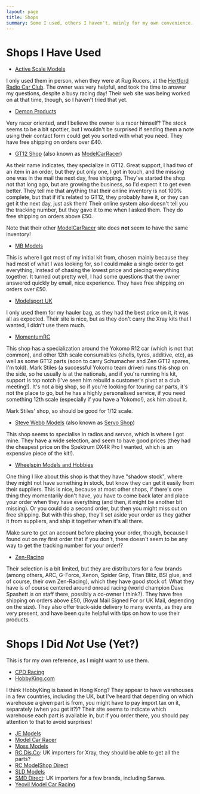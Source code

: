 ```yaml
---
layout: page
title: Shops
summary: Some I used, others I haven't, mainly for my own convenience.
---
```


Shops I Have Used
=================

- [Active Scale Models](http://www.activescalemodels.co.uk/)

I only used them in person, when they were at Rug Rucers, at the [Hertford
Radio Car Club](http://www.hertfordracing.co.uk/). The owner was very helpful,
and took the time to answer my questions, despite a busy racing day! Their web
site was being worked on at that time, though, so I haven't tried that yet.

- [Demon Products](http://demonpowerproducts.co.uk/)

Very racer oriented, and I believe the owner is a racer himself? The stock
seems to be a bit spottier, but I wouldn't be surprised if sending them a note
using their contact form could get you sorted with what you need. They have
free shipping on orders over £40.

- [GT12 Shop](http://gt12shop.co.uk/) (also known as [ModelCarRacer](http://modelcarracer.com/))

As their name indicates, they specialize in GT12. Great support, I had two of
an item in an order, but they put only one, I got in touch, and the missing one
was in the mail the next day, free shipping. They've started the shop not that
long ago, but are growing the business, so I'd expect it to get even better.
They tell me that anything that their online inventory is not 100% complete,
but that if it's related to GT12, they probably have it, or they can get it the
next day, just ask them! Their online system also doesn't tell you the tracking
number, but they gave it to me when I asked them. They do free shipping on
orders above £50.

Note that their other [ModelCarRacer](http://modelcarracer.com/) site does
**not** seem to have the same inventory!

- [MB Models](http://www.rccarshop.co.uk/)

This is where I got most of my initial kit from, chosen mainly because they had
most of what I was looking for, so I could make a single order to get
everything, instead of chasing the lowest price and piecing everything
together. It turned out pretty well, I had some questions that the owner
answered quickly by email, nice experience. They have free shipping on orders
over £50.

- [Modelsport UK](http://modelsport.co.uk/)

I only used them for my hauler bag, as they had the best price on it, it was
all as expected. Their site is nice, but as they don't carry the Xray kits that
I wanted, I didn't use them much.

- [MomentumRC](http://momentumrc.co.uk/)

This shop has a specialization around the Yokomo R12 car (which is not that
common), and other 12th scale consumables (shells, tyres, additive, etc), as
well as some GT12 parts (soon to carry Schumacher and Zen GT12 spares, I'm
told). Mark Stiles (a successful Yokomo team driver) runs this shop on the
side, so he usually is at the nationals, and if you're running his kit, support
is top notch (I've seen him rebuild a customer's pivot at a club meeting!).
It's not a big shop, so if you're looking for touring car parts, it's not the
place to go, but he has a highly personalised service, if you need something
12th scale (especially if you have a Yokomo!), ask him about it.

Mark Stiles' shop, so should be good for 1/12 scale.

- [Steve Webb Models](http://stevewebb.co.uk/) (also known as [Servo Shop](http://servoshop.co.uk/))

This shop seems to specialise in radios and servos, which is where I got mine.
They have a wide selection, and seem to have good prices (they had the cheapest
price on the Spektrum DX4R Pro I wanted, which is an expensive piece of the
kit!).

- [Wheelspin Models and Hobbies](http://www.wheelspinmodels.co.uk/)

One thing I like about this shop is that they have "shadow stock", where they
might not have something in stock, but know they can get it easily from their
suppliers. This is nice, because at most other shops, if there's one thing they
momentarily don't have, you have to come back later and place your order when
they have everything (and then, it might be another bit missing). Or you could
do a second order, but then you might miss out on free shipping. But with this
shop, they'll set aside your order as they gather it from suppliers, and ship
it together when it's all there.

Make sure to get an account before placing your order, though, because I found
out on my first order that if you don't, there doesn't seem to be any way to
get the tracking number for your order!?

 - [Zen-Racing](http://www.zen-racing.co.uk/)

Their selection is a bit limited, but they are distributors for a few brands
(among others, ARC, G-Force, Xenon, Spider Grip, Titan Blitz, BSI glue, and of
course, their own Zen-Racing), which they have good stock of. What they have is
of course centered around onroad racing (world champion Dave Spashett is on
staff there, possibly a co-owner I think?). They have free shipping on orders
above £50, (Royal Mail Signed For or UK Mail, depending on the size). They also
offer track-side delivery to many events, as they are very present, and have
been quite helpful with tips on how to use their products.

Shops I Did *Not* Use (Yet?)
============================

This is for my own reference, as I might want to use them.

- [CPD Racing](http://shop.cpdracing.co.uk/)
- [HobbyKing.com](http://www.hobbyking.co.uk/)

I think HobbyKing is based in Hong Kong? They appear to have warehouses in a
few countries, including the UK, but I've heard that depending on which
warehouse a given part is from, you might have to pay import tax on it,
separately (when you get it?)? Their site seems to indicate which warehouse
each part is available in, but if you order there, you should pay attention to
that to avoid surprises!

- [JE Models](http://jemodels.com/)
- [Model Car Racer](http://modelcarracer.com/)
- [Moss Models](http://www.mossrcmodels.co.uk/)
- [RC Dis.Co](http://www.rcdisco.com/): UK importers for Xray, they should be able to get all the parts?
- [RC ModelShop Direct](http://rcmodelshopdirect.com/)
- [SLD Models](http://www.sldmodels.co.uk/)
- [SMD Direct](http://www.smddirect.co.uk/): UK importers for a few brands, including Sanwa.
- [Yeovil Model Car Racing](http://www.ymcracing.co.uk/)
